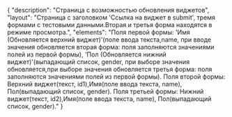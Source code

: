 {
"description": "Страница с возможностью обновления виджетов",
"layout": "Страница с заголовком 'Ссылка на виджет в submit', тремя формами с тестовыми данными.Вторая и третья форма находятся в режиме просмотра.",
"elements": "Поля первой формы: 'Имя (Обновляется верхний виджет)'(поле ввода текста,name, при вводе значения обновляется вторая форма: поля заполняются значениями полей из первой формы),
 'Пол (Обновляется нижний виджет)'(выпадающий список, gender, при выборе значения обновляется,при выборе значения обновляется третья форма: поля заполняются значениями полей из первой формы).
Поля второй формы: Верхний виджет(текст, id1),Имя(поле ввода текста, name), Пол(выпадающий список, gender).
Поля третьей формы: Нижний виджет(текст, id2),Имя(поле ввода текста, name), Пол(выпадающий список, gender)."
}
